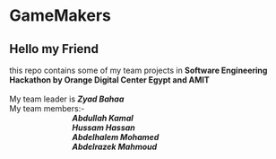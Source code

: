 # GameMakers

## Hello my Friend<br>
this repo contains some of my team projects in **Software Engineering Hackathon by Orange Digital Center Egypt and AMIT**<br><br>
My team leader is ***Zyad Bahaa***<br>
My team members:- <br>
&emsp;&emsp;&emsp;&emsp;&emsp;&emsp;&emsp;&emsp;***Abdullah Kamal<br>
&emsp;&emsp;&emsp;&emsp;&emsp;&emsp;&emsp;&emsp;Hussam Hassan<br>
&emsp;&emsp;&emsp;&emsp;&emsp;&emsp;&emsp;&emsp;Abdelhalem Mohamed<br>
&emsp;&emsp;&emsp;&emsp;&emsp;&emsp;&emsp;&emsp;Abdelrazek Mahmoud***<br>

